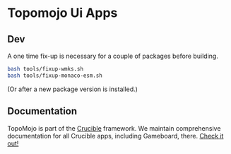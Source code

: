 # Topomojo Ui Apps

## Dev

A one time fix-up is necessary for a couple of packages before building.

```bash
bash tools/fixup-wmks.sh
bash tools/fixup-monaco-esm.sh
```

(Or after a new package version is installed.)

## Documentation

TopoMojo is part of the [Crucible](https://cmu-sei.github.io/crucible/) framework. We maintain comprehensive documentation for all Crucible apps, including Gameboard, there. [Check it out!](https://cmu-sei.github.io/crucible/topomojo/about/)
